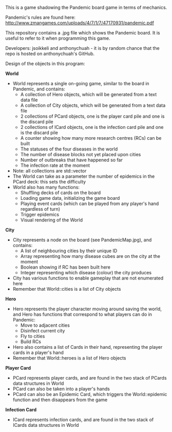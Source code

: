 This is a game shadowing the Pandemic board game in terms of mechanics.

Pandemic's rules are found here: http://www.zmangames.com/uploads/4/7/1/7/47170931/pandemic.pdf

This repository contains a .jpg file which shows the Pandemic board. It is useful to refer to it when programming this game.

Developers: jsoikkeli and anthonychuah - it is by random chance that the repo is hosted on anthonychuah's GitHub.


Design of the objects in this program:

**World**

* World represents a single on-going game, similar to the board in Pandemic, and contains:
    * A collection of Hero objects, which will be generated from a text data file
    * A collection of City objects, which will be generated from a text data file
    * 2 collections of PCard objects, one is the player card pile and one is the discard pile
    * 2 collections of ICard objects, one is the infection card pile and one is the discard pile
    * A counter showing how many more research centres (RCs) can be built
    * The statuses of the four diseases in the world
    * The number of disease blocks not yet placed upon cities
    * Number of outbreaks that have happened so far
    * The infection rate at the moment
* Note: all collections are std::vector
* The World can take as a parameter the number of epidemics in the PCard deck: this sets the difficulty
* World also has many functions:
    * Shuffling decks of cards on the board
    * Loading game data, initializing the game board
    * Playing event cards (which can be played from any player's hand regardless of turn)
    * Trigger epidemics
    * Visual rendering of the World

**City**

* City represents a node on the board (see PandemicMap.jpg), and contains:
    * A list of neighbouring cities by their unique ID
    * Array representing how many disease cubes are on the city at the moment
    * Boolean showing if RC has been built here
    * Integer representing which disease (colour) the city produces
* City has various functions to enable gameplay that are not enumerated here
* Remember that World::cities is a list of City objects

**Hero**

* Hero represents the player character moving around saving the world, and Hero has functions that correspond to what players can do in Pandemic:
    * Move to adjacent cities
    * Disinfect current city
    * Fly to cities
    * Build RCs
* Hero also contains a list of Cards in their hand, representing the player cards in a player's hand
* Remember that World::heroes is a list of Hero objects

**Player Card**

* PCard represents player cards, and are found in the two stack of PCards data structures in World
* PCard can also be taken into a player's hands
* PCard can also be an Epidemic Card, which triggers the World::epidemic function and then disappears from the game

**Infection Card**

* ICard represents infection cards, and are found in the two stack of ICards data structures in World
